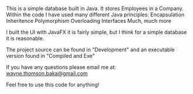This is a simple database built in Java. It stores Employees in a Company.
<br>
Within the code I have used many different Java principles:
Encapsulation
Inheritence
Polymorphism
Overloading
Interfaces
Much, much more

I built the UI with JavaFX it is fairly simple, but I think for a simple database
it is reasonable.

The project source can be found in "Development" and an executable version found in "Compiled and Exe"

If you have any questions please email me at: wayne.thomson.baka@gmail.com

Feel free to use this code for anything!
